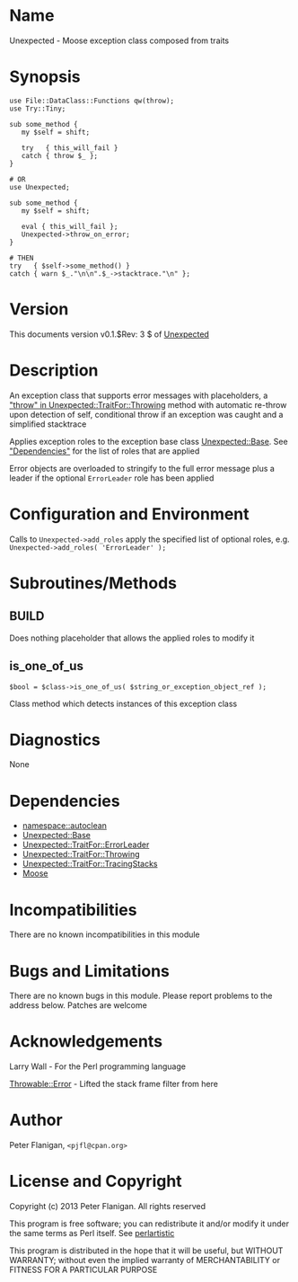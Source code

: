 # Name

Unexpected - Moose exception class composed from traits

# Synopsis

    use File::DataClass::Functions qw(throw);
    use Try::Tiny;

    sub some_method {
       my $self = shift;

       try   { this_will_fail }
       catch { throw $_ };
    }

    # OR
    use Unexpected;

    sub some_method {
       my $self = shift;

       eval { this_will_fail };
       Unexpected->throw_on_error;
    }

    # THEN
    try   { $self->some_method() }
    catch { warn $_."\n\n".$_->stacktrace."\n" };

# Version

This documents version v0.1.$Rev: 3 $ of [Unexpected](https://metacpan.org/module/Unexpected)

# Description

An exception class that supports error messages with placeholders, a
["throw" in Unexpected::TraitFor::Throwing](https://metacpan.org/module/Unexpected::TraitFor::Throwing#throw) method with
automatic re-throw upon detection of self, conditional throw if an
exception was caught and a simplified stacktrace

Applies exception roles to the exception base class
[Unexpected::Base](https://metacpan.org/module/Unexpected::Base). See ["Dependencies"](#Dependencies) for the list of
roles that are applied

Error objects are overloaded to stringify to the full error message
plus a leader if the optional `ErrorLeader` role has been applied

# Configuration and Environment

Calls to `Unexpected->add_roles` apply the specified list of optional
roles, e.g. `Unexpected->add_roles( 'ErrorLeader' );`

# Subroutines/Methods

## BUILD

Does nothing placeholder that allows the applied roles to modify it

## is\_one\_of\_us

    $bool = $class->is_one_of_us( $string_or_exception_object_ref );

Class method which detects instances of this exception class

# Diagnostics

None

# Dependencies

- [namespace::autoclean](https://metacpan.org/module/namespace::autoclean)
- [Unexpected::Base](https://metacpan.org/module/Unexpected::Base)
- [Unexpected::TraitFor::ErrorLeader](https://metacpan.org/module/Unexpected::TraitFor::ErrorLeader)
- [Unexpected::TraitFor::Throwing](https://metacpan.org/module/Unexpected::TraitFor::Throwing)
- [Unexpected::TraitFor::TracingStacks](https://metacpan.org/module/Unexpected::TraitFor::TracingStacks)
- [Moose](https://metacpan.org/module/Moose)

# Incompatibilities

There are no known incompatibilities in this module

# Bugs and Limitations

There are no known bugs in this module.
Please report problems to the address below.
Patches are welcome

# Acknowledgements

Larry Wall - For the Perl programming language

[Throwable::Error](https://metacpan.org/module/Throwable::Error) - Lifted the stack frame filter from here

# Author

Peter Flanigan, `<pjfl@cpan.org>`

# License and Copyright

Copyright (c) 2013 Peter Flanigan. All rights reserved

This program is free software; you can redistribute it and/or modify it
under the same terms as Perl itself. See [perlartistic](https://metacpan.org/module/perlartistic)

This program is distributed in the hope that it will be useful,
but WITHOUT WARRANTY; without even the implied warranty of
MERCHANTABILITY or FITNESS FOR A PARTICULAR PURPOSE
